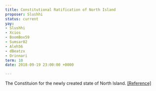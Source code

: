 ```yaml
---
title: Constitutional Ratification of North Island
proposer: Slushhi
status: current
yay:
- Slushhi
- Xcios
- BoomBox59
- Sumsar02
- Aleh56
- dBeatzx
- Orinnari
term: 10
date: 2018-09-19 23:00:00 +0000

---
```

The Constituion for the newly created state of North Island. [\[Reference\]](../../uploads/b060.pdf)